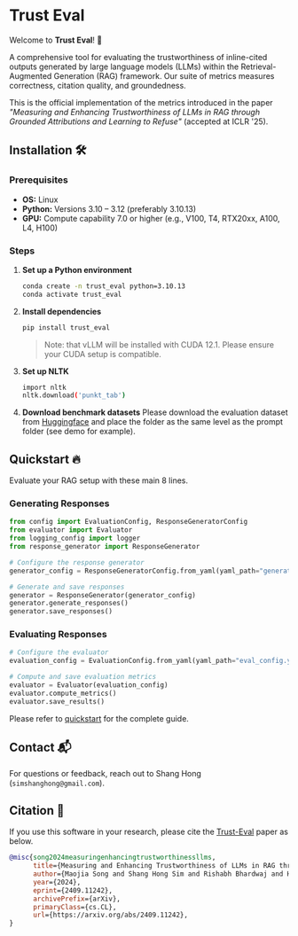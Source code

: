 # Trust Eval

Welcome to **Trust Eval**! 🌟  

A comprehensive tool for evaluating the trustworthiness of inline-cited outputs generated by large language models (LLMs) within the Retrieval-Augmented Generation (RAG) framework. Our suite of metrics measures correctness, citation quality, and groundedness.

This is the official implementation of the metrics introduced in the paper *"Measuring and Enhancing Trustworthiness of LLMs in RAG through Grounded Attributions and Learning to Refuse"* (accepted at ICLR '25).

## Installation 🛠️

### Prerequisites

- **OS:** Linux  
- **Python:** Versions 3.10 – 3.12 (preferably 3.10.13)  
- **GPU:** Compute capability 7.0 or higher (e.g., V100, T4, RTX20xx, A100, L4, H100)

### Steps

1. **Set up a Python environment**

   ```bash
   conda create -n trust_eval python=3.10.13
   conda activate trust_eval
   ```

2. **Install dependencies**

   ```bash
   pip install trust_eval
   ```

   > Note: that vLLM will be installed with CUDA 12.1. Please ensure your CUDA setup is compatible.

3. **Set up NLTK**

   ```bash
   import nltk
   nltk.download('punkt_tab')
   ```

4. **Download benchmark datasets**
Please download the evaluation dataset from [Huggingface](https://huggingface.co/datasets/declare-lab/Trust-Score/tree/main/Trust-Score) and place the folder as the same level as the prompt folder (see demo for example).

## Quickstart 🔥

Evaluate your RAG setup with these main 8 lines.

### Generating Responses

```python
from config import EvaluationConfig, ResponseGeneratorConfig
from evaluator import Evaluator
from logging_config import logger
from response_generator import ResponseGenerator

# Configure the response generator
generator_config = ResponseGeneratorConfig.from_yaml(yaml_path="generator_config.yaml")

# Generate and save responses
generator = ResponseGenerator(generator_config)
generator.generate_responses()
generator.save_responses()
```

### Evaluating Responses

```python
# Configure the evaluator
evaluation_config = EvaluationConfig.from_yaml(yaml_path="eval_config.yaml")

# Compute and save evaluation metrics
evaluator = Evaluator(evaluation_config)
evaluator.compute_metrics()
evaluator.save_results()
```

Please refer to [quickstart](./docs/quickstart/) for the complete guide.

## Contact 📬

For questions or feedback, reach out to Shang Hong (`simshanghong@gmail.com`).

## Citation 📝

If you use this software in your research, please cite the [Trust-Eval](https://arxiv.org/abs/2409.11242) paper as below.

```bibtex
@misc{song2024measuringenhancingtrustworthinessllms,
      title={Measuring and Enhancing Trustworthiness of LLMs in RAG through Grounded Attributions and Learning to Refuse}, 
      author={Maojia Song and Shang Hong Sim and Rishabh Bhardwaj and Hai Leong Chieu and Navonil Majumder and Soujanya Poria},
      year={2024},
      eprint={2409.11242},
      archivePrefix={arXiv},
      primaryClass={cs.CL},
      url={https://arxiv.org/abs/2409.11242}, 
}
```
